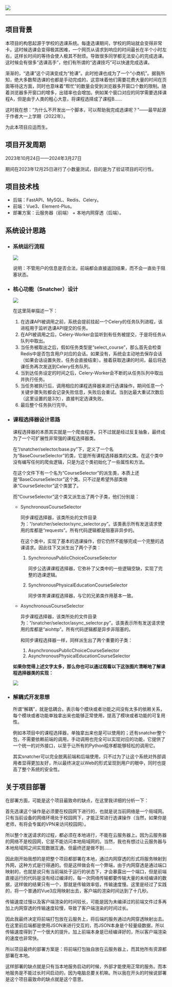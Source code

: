 ![](image/snatcher.png)

---

## 项目背景

本项目的构思起源于学校的选课系统。每逢选课期间，学校的网站就会变得非常卡。这时候选课会变得极其困难，一个网页从请求到响应的时间最长在半个小时左右，这样长时间的等待会使人极其不耐烦。导致很多同学都无法安心的完成选课。这时候会有很多“选课高手”，他们有所谓的“选课技巧”可以快速完成选课。

渐渐的，“选课”这个词演变成为“抢课”。此时抢课也成为了一个“小商机”。据我所知，绝大多数帮选课的也都是手动完成的，这意味着他们需要花费大量的时间在页面等待这方面，同时也意味着“帮忙”的数量会受到浏览器多开窗口个数的限制。随着浏览器多开窗口的增多，出错率也会增加。例如某个窗口对应的同学需要选择课程A，但是由于人类的粗心大意，将课程选择成了课程B……

这时我在想：“为什么不开发出一个脚本，可以帮助我完成选课呢？”——最早起源于作者大一上学期（2022年）。

为此本项目应运而生。

## 项目开发周期

2023年10月24日——2024年3月27日

期间在2023年12月25日进行了小数量测试，目的是为了验证项目的可行性。

## 项目技术栈

+ 后端：FastAPI、MySQL、Redis、Celery。
+ 前端：Vue3、Element-Plus。
+ 部署方案：云服务器（前端） + 本地内网穿透（后端）。

## 系统设计思路

+ ### 系统运行流程

  ![](image/%E9%A1%B9%E7%9B%AE%E8%BF%90%E8%A1%8C%E6%B5%81%E7%A8%8B%E5%9B%BE.png)

  说明：不管用户的信息是否合法，前端都会直接返回结果，而不会一直处于阻塞状态。

+ ### 核心功能（Snatcher）设计

  ![](image/%E9%A1%B9%E7%9B%AE%E6%9E%B6%E6%9E%84.jpg)

  

  在这里简单描述一下：

  1. 在选课API被调用之前，系统会提前挂起一个Celery的任务队列进程，该进程用于监听选课API提交的任务。
  2. 在API被调用之后，Celery-Worker会监听到有任务被提交，于是将任务从队列中取出。
  3. 当任务被取出之后，假如任务类型是“select_course”，那么首先会检查Redis中是否包含用户对应的会话。如果没有，系统会主动地去保存会话（如果会话设置失败，任务会直接结束）。接着获取选课的时间，最后将选课任务再次发送到Celery任务队列。
  4. 当到达任务设定的时间之后，Celery-Worker会不断的从任务队列中取出并执行任务。
  5. 当任务被执行后，调用相应的课程选择器来进行选课操作，期间任意一个关键步骤失败都会记录失败信息，失败后会重试。当到达最大重试次数后（这里设置的是3次），直接判定选课失败。
  6. 最后整个任务执行完毕。

+ ### 课程选择器设计思路

  课程选择器的本质其实就是一个爬虫程序，只不过就是经过反复抽象，最终成为了一个可扩展性非常强的课程选择器类。

  在“/snatcher/selector/base.py”下，定义了一个名为“BaseCourseSelector”的类，它是所有课程选择器类的父类。在这个类中没有编写任何的爬虫逻辑，只是为这个类初始化了一些属性和方法。

  在这个文件下有一个名为“CourseSelector”的派生类，本质上还是“BaseCourseSelector”这个类。只不过是希望外部类继承“CourseSelector”这个类罢了。

  而“CourseSelector”这个类又派生出了两个子类，他们分别是：

  + SynchronousCourseSelector

    同步课程选择器，该类所处的文件目录为：“/snatcher/selector/sync_selector.py”。该类表示所有发送请求使用的库都是“requests”。所有代码逻辑都是阻塞非异步的。

    在这个类中，实现了基本的选课操作，但它仍然不能够完成一个完整的选课请求。因此往下又派生出了两个子类：

    1. SynchronousPublicChoiceCourseSelector

       同步公选课课程选择器，它弥补了父类中的一些逻辑空缺，实现了完整的选课逻辑。

    2. SynchronousPhysicalEducationCourseSelector

       同步体育课课程选择器，与它的兄弟类作用基本一致。

  + AsynchronousCourseSelector

    异步课程选择器，该类所处的文件目录为：“/snatcher/selector/async_selector.py”。该类表示所有发送请求使用的库都是“aiohttp”。所有代码逻辑都是异步非阻塞的。

    和同步课程选择器一样，同样派生出了两个重要的子类：

    1. AsynchronousPublicChoiceCourseSelector
    2. AsynchronousPhysicalEducationCourseSelector

  __如果你觉得上述文字太多，那么你也可以通过观看以下这张图片清晰地了解课程选择器类的实现：__

  ![](image/%E8%AF%BE%E7%A8%8B%E9%80%89%E6%8B%A9%E5%99%A8.png)

+ ###  解耦式开发思想

  所谓“解耦”，就是低耦合。表示每个模块或者功能之间没有太多的依赖关系，每个模块或者功能单独拿出来也能够正常使用，提高了模块或者功能的可复用性。

  例如本项目中的课程选择器，单独拿出来也是可以使用的；还有snatcher整个包，不需要依赖前端的调用，手动调用也完全可以实现对应的功能，它提供了一个统一的对外接口，以至于让所有的Python程序都能够轻松的调用它。

  其实snatcher可以完全脱离前端和后端使用，只不过为了让这个系统对外部调用者显得更加友好，所以最终决定以Web的形式呈现到用户的眼中，同时也提高了整个系统的安全性。

## 关于项目部署

在部署方面，可能是这个项目最致命的缺点，在这里我详细的分析一下：

首先选课这个操作是必须要在校园网下进行的，也就是说当前网络是一个局域网。只有当前设备的网络环境处于校园网下，才能正常进行选课操作（当然，如果你是老师，有将会专属的VPN来访问校园网）。

所以整个发送请求的过程，都必须在本地进行，不能在云服务器上。因为云服务器的网络不是校园网，它是不能访问本地局域网的。当然，我也有想过让云服务器与本地局域网之间实现数据互通，但最终还是做不到……

因此刚开始我想的是把整个项目都部署在本地，通过内网穿透的形式将服务映射到外网，这种方式是行得通的。但是这样做会有一个弊端，由于内网穿透是通过端口映射的，也就是说只有当前端处于运行的状态下，才会暴露出一个端口，但是前端直接运行的代码是没有经过编译的，每一次网络传输都要传输大量的未经编译的数据，这样做的结果只有一个，那就是传输效率低，传输速度慢。这里是经过了实践的，将一个普通的Vue3应用映射出去，客户端的渲染时间达到了十几秒。

传输速度过慢以及客户端渲染的时间较长，可能是因为未编译过的前端文件过多再加上内网穿透的传输速度较慢，导致了客户端渲染的时间过长。

因此我最终决定将前端打包放在云服务上，将后端的服务通过内网穿透映射出去。在这里前后端都是使用JSON来进行交互的，而JSON本身是个轻量级数据，所以传输速度得到了一个很大的提升。加上前端本身是已经编译好的，所以客户端渲染的速度也非常快。

所以项目最终的部署方案是：将前端打包独自放在云服务器上，而其他所有资源都部署在本地。

这样部署的缺点就是只有当本地服务启动的时候，外部才能使用正常的服务。而本地服务是不能过长时间启动的，因为电脑总要关机嘛。所以我在开头的时候说部署是这个项目最致命的缺点就是这个意思。

